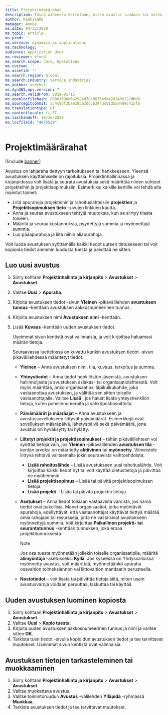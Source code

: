 ```yaml
---
title: Projektimäärärahat
description: Tässä aiheessa kerrotaan, miten avustus luodaan tai miten sitä muokataan.
author: RadhikaRS
manager: AnnBe
ms.date: 04/22/2020
ms.topic: article
ms.prod: ''
ms.service: dynamics-ax-applications
ms.technology: ''
audience: Application User
ms.reviewer: kfend
ms.search.scope: Core, Operations
ms.custom: ''
ms.assetid: ''
ms.search.region: Global
ms.search.industry: Service industries
ms.author: andchoi
ms.dyn365.ops.version: 7
ms.search.validFrom: 2019-01-15
ms.openlocfilehash: 89801696d6a2924d78c85f6e9b4281409222dbb0
ms.sourcegitcommit: 5c4c9bf3ba018562d6cb3443c01d550489c415fa
ms.translationtype: HT
ms.contentlocale: fi-FI
ms.lasthandoff: 10/16/2020
ms.locfileid: "4075529"
---
```

# <a name="project-grants"></a>Projektimäärärahat

[!include [banner](../includes/banner.md)]

Avustus on lahjaraha tiettyyn tarkoitukseen tai hankkeeseen. Yleensä avustuksen käyttämiselle on rajoituksia. Projektinhallinnassa ja kirjanpidossa voit lisätä ja seurata avustuksia sekä määrittää niiden suhteet projekteihin ja projektisopimuksiin. Esimerkiksi kaikille kentille voi tehdä alla mainitut toimet:

- Liitä apurahoja projekteihin ja rahoituslähteisiin **projektien** ja **Projektisopimuksen tieto** -sivujen linkkien kautta.
- Anna ja seuraa avustukseen tehtyjä muutoksia, kun se siirtyy tilasta toiseen.
- Määritä ja seuraa kustannuksia, pyydettyjä summia ja myönnettyjä summia.
- Luo pääapurahoja ja liitä niihin aliapurahoja.

Voit luoda avustuksen syöttämällä kaikki tiedot uuteen tietueeseen tai voit kopioida tiedot aiemmin luodusta tuesta ja päivittää ne sitten.

## <a name="create-a-new-grant"></a>Luo uusi avustus

1. Siirry kohtaan **Projektinhallinta ja kirjanpito** \> **Avustukset** \> **Avustukset**.
2. Valitse **Uusi** \> **Apuraha**.
3. Kirjoita avustuksen tiedot -sivun **Yleinen** -pikavälilehden **avustuksen tunnus** -kenttään avustuksen aakkosnumeerinen tunnus.
4. Kirjoita avustuksen nimi **Avustuksen nimi** -kenttään.
5. Lisää **Kuvaus** -kenttään uuden avustuksen tiedot.

    Useimmat sivun kentistä ovat valinnaisia, ja voit kirjoittaa haluamasi määrän tietoja.

    Seuraavassa luettelossa on kuvattu kunkin avustuksen tiedot -sivun pikavälilehdessä määritetyt tiedot:

    - **Yleinen** – Anna avustuksen nimi, tila, kuvaus, tarkoitus ja summa.
    - **Yhteystiedot** – Anna tiedot henkilöstön jäsenistä, avustuksen hallinnoijasta ja avustuksen asiakas- tai organisaatiolähteestä. Voit myös määrittää, onko organisaatiosi läpikulkukohde, joka vastaanottaa avustuksen, ja välittää sen sitten toiselle vastaanottajalle. Valitse **Lisää** , jos haluat lisätä yhteyshenkilön tietoja, kuten puhelinnumeroita ja sähköpostiosoitteita.
    - **Päivämäärät ja määräajat** – Anna avustukseen ja avustussovellukseen liittyvät päivämäärät. Esimerkkejä ovat sovelluksen määräpäivä, lähetyspäivä sekä päivämäärä, jona avustus on hyväksytty tai hylätty.
    - **Liitetyt projektit ja projektisopimukset** – tähän pikavälilehteen voi syöttää tietoja vain, jos **Yleinen** -pikavälilehden **avustuksen tila** -kentän arvoksi on määritetty **aktiivinen** tai **myönnetty**. Viimeistele liittyvä tehtävä valitsemalla jokin seuraavista vaihtoehdoista:

        - **Lisää rahoituslähde** – Lisää avustukseen uusi rahoituslähde. Voit kirjoittaa kaikki tiedot nyt tai voit käyttää oletustietoja ja päivittää ne myöhemmin.
        - **Lisää projektisopimus** – Lisää tai päivitä projektisopimuksen tietoja.
        - **Lisää projekti** – Lisää tai päivitä projektin tietoja.

    - **Asetukset** – Anna tiedot toisiaan vastaavista varoista, jos nämä tiedot ovat pakollisia. Monet organisaatiot, jotka myöntävät apurahoja, edellyttävät, että vastaanottajat käyttävät tiettyä määrää omia rahojaan tai resursseja, jotta ne vastaisivat avustukseen myönnettyjä summia. Voit kirjoittaa **Paikallinen projekti- tai seurantatunnus** -kenttään tunnuksen, joka eroaa projektitunnuksesta.

        > [!NOTE]
        > Jos osa tuesta myönnetään jollekin toiselle organisaatiolle, määritä **alimyöntäjä** -asetukseksi **Kyllä**. Jos kyseessä on Yhdysvalloissa myönnetty avustus, voit määrittää, myönnetäänkö apuraha osavaltion toimeksiannon vai liittovaltion mandaatin perusteella.

    - **Nostotiedot** – voit lisätä tai päivittää tietoja siitä, miten usein avustusvaroja voidaan peruuttaa, laskuttaa tai käyttää.

## <a name="create-a-new-grant-from-a-copy"></a>Uuden avustuksen luominen kopiosta

1. Siirry kohtaan **Projektinhallinta ja kirjanpito** \> **Avustukset** \> **Avustukset**.
2. Valitse **Uusi** \> **Kopio tuesta**.
3. Kirjoita uuden avustuksen aakkosnumeerinen tunnus ja nimi ja valitse sitten **OK**.
4. Tarkista tuen tiedot -sivulla kopioidun avustuksen tiedot ja tee tarvittavat muutokset. Useimmat sivun kentistä ovat valinnaisia.

## <a name="view-or-modify-grant-details"></a>Avustuksen tietojen tarkasteleminen tai muokkaaminen

1. Siirry kohtaan **Projektinhallinta ja kirjanpito** \> **Avustukset** \> **Avustukset**.
2. Valitse muokattava avustus.
3. Valitse toimintoruudun **Avustus** -välilehden **Ylläpidä** -ryhmässä **Muokkaa**.
4. Tarkista avustuksen tiedot ja tee tarvittavat muutokset.
